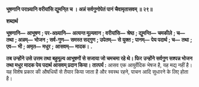 **भूषणानि पराध्र्यानि वरीयांसि द्युमनि्त च ।** **अन्नं सर्वगुणोपेतं पानं चैवामृतासवम् ॥ २९॥** 

**शब्दार्थ** 

**भूषणानि—** **आभूषण** **; पर-अध्र्यानि—** **अत्यन्त मूल्यवान** **; वरीयांसि—** **श्रेष्ठ** **; द्युमन्ति—** **चमकीले** **; च—** **तथा** **; अन्नम्—** **भोजन** **; सर्व-गुण—** **समस्त सद्गुण** **; उपेतम्—** **से युक्त** **; पानम्—** **पेय पदार्थ** **; च—** **तथा** **; एव—** **भी** **; अमृत—** **मधुर** **;** **आसवम्—** **मादक।** **.** 

**तब उन्होंने उसे उत्तम तथा बहुमूल्य आभूषणों से सजाया जो चमचमा रहे थे। फिर** **उन्होंने सर्वगुण सश्पन्न भोजन तथा मधुर मादक पेय पदार्थ आसवम् प्रदान किया।** **तात्पर्य :** आसव एक आयुर्वेदिक भेषज है, यह मद्य नहीं है। यह विशेष प्रकार की औषधियों से तैयार किया जाता है और स्वस्थ रहने, पाचन आदि सुधारने के लिए होता है।  